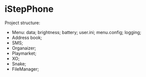 # iStepPhone

Project structure:
- Menu:
    data;
	brightness;
	battery;
	user.ini;
	menu.config;
	logging;
- Address book;
- SMS;
- Organaizer;
- Playmarket;
- XO;
- Snake;
- FileManager;
